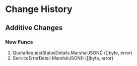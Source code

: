 # Change History

## Additive Changes

### New Funcs

1. QuotaRequestStatusDetails.MarshalJSON() ([]byte, error)
1. ServiceErrorDetail.MarshalJSON() ([]byte, error)

